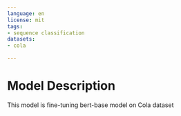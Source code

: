 ```yaml
---
language: en
license: mit
tags:
- sequence classification
datasets:
- cola

---
```


# Model Description
This model is fine-tuning bert-base model on Cola dataset

